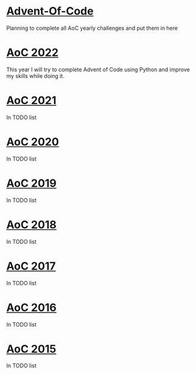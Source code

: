 # [Advent-Of-Code](https://adventofcode.com/)
Planning to complete all AoC yearly challenges and put them in here

# [AoC 2022](https://github.com/MantasSilanskas/Advent-Of-Code-2022)

This year I will try to complete Advent of Code using Python and improve my skills while doing it.

# [AoC 2021](https://webdeasy.de/wp-content/uploads/2020/06/404-pages.jpg)

In TODO list

# [AoC 2020](https://webdeasy.de/wp-content/uploads/2020/06/404-pages.jpg)

In TODO list

# [AoC 2019](https://webdeasy.de/wp-content/uploads/2020/06/404-pages.jpg)

In TODO list

# [AoC 2018](https://webdeasy.de/wp-content/uploads/2020/06/404-pages.jpg)

In TODO list

# [AoC 2017](https://webdeasy.de/wp-content/uploads/2020/06/404-pages.jpg)

In TODO list

# [AoC 2016](https://webdeasy.de/wp-content/uploads/2020/06/404-pages.jpg)

In TODO list

# [AoC 2015](https://webdeasy.de/wp-content/uploads/2020/06/404-pages.jpg)

In TODO list
